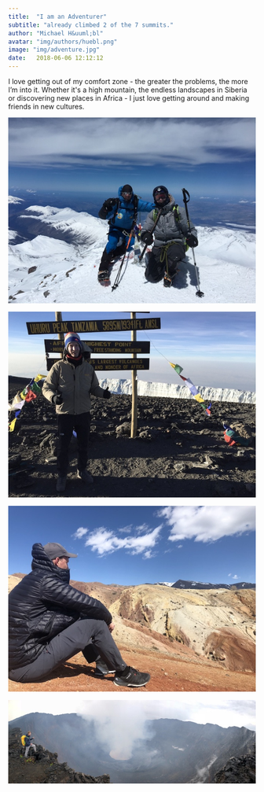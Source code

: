 ```yaml
---
title:  "I am an Adventurer"
subtitle: "already climbed 2 of the 7 summits."
author: "Michael H&uuml;bl"
avatar: "img/authors/huebl.png"
image: "img/adventure.jpg"
date:   2018-06-06 12:12:12
---
```


I love getting out of my comfort zone - the greater the problems, the more I’m into it. Whether it's a high mountain, the endless landscapes in Siberia or discovering new places in Africa - I just love getting around and making friends in new cultures.

![Elbrus](img/posts/elbrus.jpg "Elbrus")

![Kilimanjaro](img/posts/kilimanjaro.jpg "Kilimanjaro")

![Siberia](img/posts/siberia.jpg "Siberia")

![Congo](img/posts/congo.jpg "Congo")
